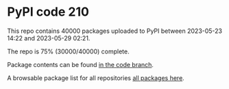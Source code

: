 # PyPI code 210

This repo contains 40000 packages uploaded to PyPI between 
2023-05-23 14:22 and 2023-05-29 02:21.

The repo is 75% (30000/40000) complete.

Package contents can be found [in the code branch](https://github.com/pypi-data/pypi-mirror-210/tree/code/packages).

A browsable package list for all repositories [all packages here](https://pypi-data.github.io/website/repositories/pypi-mirror-210).


